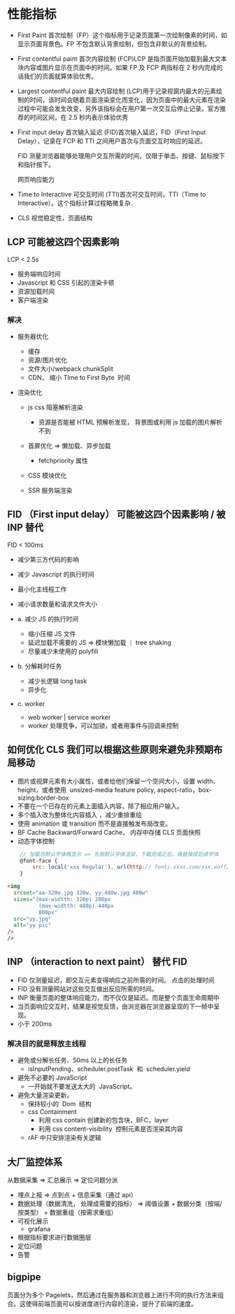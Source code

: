 # 性能指标

- First Paint 首次绘制（FP）这个指标用于记录页面第一次绘制像素的时间，如显示页面背景色。FP 不包含默认背景绘制，但包含非默认的背景绘制。
- First contentful paint 首次内容绘制 (FCP)LCP 是指页面开始加载到最大文本块内容或图片显示在页面中的时间。如果 FP 及 FCP 两指标在 2 秒内完成的话我们的页面就算体验优秀。
- Largest contentful paint 最大内容绘制 (LCP)用于记录视窗内最大的元素绘制的时间，该时间会随着页面渲染变化而变化，因为页面中的最大元素在渲染过程中可能会发生改变，另外该指标会在用户第一次交互后停止记录。官方推荐的时间区间，在 2.5 秒内表示体验优秀
- First input delay 首次输入延迟 (FID)首次输入延迟，FID（First Input Delay），记录在 FCP 和 TTI 之间用户首次与页面交互时响应的延迟。

  FID 测量浏览器能够处理用户交互所需的时间，仅限于单击、按键、鼠标按下和指针按下。

  网页响应能力

- Time to Interactive 可交互时间 (TTI)首次可交互时间，TTI（Time to Interactive）。这个指标计算过程略微复杂.
- CLS 视觉稳定性，页面结构

## LCP 可能被这四个因素影响

LCP < 2.5s

- 服务端响应时间
- Javascript 和 CSS 引起的渲染卡顿
- 资源加载时间
- 客户端渲染

### 解决

- 服务器优化
  - 缓存
  - 资源/图片优化
  - 文件大小/webpack chunkSplit
  - CDN， 缩小 TIme to First Byte  时间
- 渲染优化

  - js css 阻塞解析渲染

    - 资源是否能被 HTML 预解析发现， 背景图或利用 js 加载的图片解析不到

  - 首屏优化 => 懒加载、异步加载
    - fetchpriority 属性
  - CSS 模块优化
  - SSR 服务端渲染

## FID （First input delay） 可能被这四个因素影响 / 被 INP 替代

FID < 100ms

- 减少第三方代码的影响
- 减少 Javascript 的执行时间
- 最小化主线程工作
- 减小请求数量和请求文件大小

- a. 减少 JS 的执行时间

  - 缩小压缩 JS 文件
  - 延迟加载不需要的 JS => 模块懒加载 ｜ tree shaking
  - 尽量减少未使用的 polyfill

- b. 分解耗时任务

  - 减少长逻辑 long task
  - 异步化

- c. worker
  - web worker | service worker
  - worker 处理竞争，可以加锁，或者用事件与回调来控制

## 如何优化 CLS 我们可以根据这些原则来避免非预期布局移动

- 图片或视屏元素有大小属性，或者给他们保留一个空间大小，设置 width、height，或者使用  unsized-media feature policy, aspect-ratio，box-sizing:border-box
- 不要在一个已存在的元素上面插入内容，除了相应用户输入。
- 多个插入改为整体化内容插入 ，减少重排重绘
- 使用 animation 或 transition 而不是直接触发布局改变。
- BF Cache Backward/Forward Cache， 内存中存储 CLS 页面快照
- 动态字体控制

```js
    // 加载完默认字体再显示 => 先用默认字体渲染，下载完成之后，再替换成后续字体
    @font-face {
        src: local('xxx Regular'), url(http:// fonts.xxxx.com/xxx.woff2)
    }
```

```html
<img
  srcset="aa-320w.jpg 320w, yy-480w.jpg 480w"
  sizes="(max-widtth: 320p) 280px
          (max-widtth: 480p) 440px
          800px"
  src="yy.jpg"
  alt="yy pic"
/>
/>
```

## INP （interaction to next paint） 替代 FID

- FID 仅测量延迟，即交互元素变得响应之前所需的时间。 点击的处理时间
- FID 没有测量网站对这些交互做出反应所需的时间。
- INP 衡量页面的整体响应能力，而不仅仅是延迟。而是整个页面生命周期中
- 当页面响应交互时，结果是视觉反馈，由浏览器在浏览器呈现的下一帧中呈现。
- 小于 200ms

### 解决目的就是释放主线程

- 避免或分解长任务、50ms 以上的长任务
  - isInputPending、scheduler.postTask  和  scheduler.yield
- 避免不必要的 JavaScript
  - 一开始就不要发送太大的  JavaScript。
- 避免大量渲染更新。
  - 保持较小的  Dom  结构
  - css Containment
    - 利用 css contain 创建新的包含块，BFC，layer
    - 利用 css content-visibility  控制元素是否渲染其内容
  - rAF 中只安排渲染有关逻辑

## 大厂监控体系

从数据采集 => 汇总展示 => 定位问题分派

- 埋点上报 => 点到点 + 信息采集（通过 api）
- 数据处理（数据清洗， 处理成需要的指标） => 阈值设置 + 数据分类（按端/按类型） + 数据重组（按需求重组）
- 可视化展示
  - grafana
- 根据指标要求进行数据圈层
- 定位问题
- 告警

## bigpipe

页面分为多个 Pagelets，然后通过在服务器和浏览器上进行不同的执行方法来组合。这使得前端页面可以按进度进行内容的渲染，提升了前端的速度。
